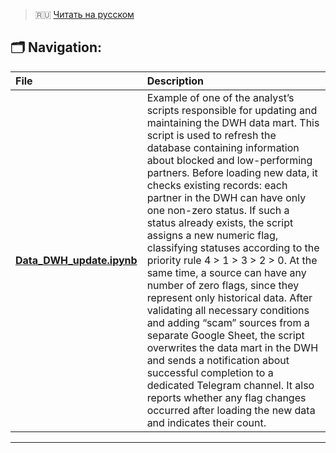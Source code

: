 > 🇷🇺 [Читать на русском](README.md)

## 🗂️ Navigation:

| File | Description |
|:------|:----------|
| **[Data_DWH_update.ipynb](Data_DWH_update.ipynb)** | Example of one of the analyst’s scripts responsible for updating and maintaining the DWH data mart. This script is used to refresh the database containing information about blocked and low-performing partners. Before loading new data, it checks existing records: each partner in the DWH can have only one non-zero status. If such a status already exists, the script assigns a new numeric flag, classifying statuses according to the priority rule 4 > 1 > 3 > 2 > 0. At the same time, a source can have any number of zero flags, since they represent only historical data. After validating all necessary conditions and adding “scam” sources from a separate Google Sheet, the script overwrites the data mart in the DWH and sends a notification about successful completion to a dedicated Telegram channel. It also reports whether any flag changes occurred after loading the new data and indicates their count. |

---
